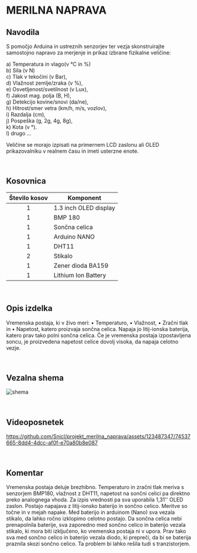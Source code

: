 # MERILNA NAPRAVA

## Navodila
S pomočjo Arduina in ustreznih senzorjev ter vezja skonstruirajte samostojno napravo za merjenje in prikaz izbrane fizikalne veličine:

a) Temperatura in vlago(v °C in %) <br>
b) Sila (v N) <br>
c) Tlak v tekočini (v Bar), <br>
d) Vlažnost zemlje/zraka (v %), <br>
e) Osvetljenost/svetilnost (v Lux), <br>
f) Jakost mag. polja (B, H), <br>
g) Detekcijo kovine/snovi (da/ne), <br>
h) Hitrost/smer vetra (km/h, m/s, vozlov), <br>
i) Razdalja (cm), <br>
j) Pospeška (g, 2g, 4g, 8g), <br>
k) Kota (v °). <br>
l) drugo ...

Veličine se morajo izpisati na primernem LCD zaslonu ali OLED prikazovalniku v realnem času in imeti usterzne enote. 

<br />

## Kosovnica
| Število kosov | Komponent             |                                         
|:-------------:|-----------------------|   
|       1       | 1.3 inch OLED display |                    
|       1       | BMP 180               |
|       1       | Sončna celica         | 
|       1       | Arduino NANO          | 
|       1       | DHT11                 |
|       2       | Stikalo               |
|       1       | Zener dioda BA159     |
|       1       | Lithium Ion Battery   |


<br />

## Opis izdelka
Vremenska postaja, ki v živo meri:
•	Temperaturo,
•	Vlažnost,
•	Zračni tlak in
•	Napetost, katero proizvaja sončna celica.
Napaja jo litij-ionska baterija, katero prav tako polni sončna celica. Če je vremenska postaja izpostavljena soncu, je proizvedena napetost celice dovolj visoka, da napaja celotno vezje. 

<br />

## Vezalna shema
![shema](https://github.com/Snicl/projekt_merilna_naprava/assets/123487347/0b2cd8a7-22b3-4638-853b-544ebca75043)
 
<br />

## Videoposnetek
https://github.com/Snicl/projekt_merilna_naprava/assets/123487347/74537665-8dd4-4dcc-af0f-e70a80b8e087

<br />

## Komentar
Vremenska postaja deluje brezhibno. Temperaturo in zračni tlak meriva s senzorjem BMP180, vlažnost z DHT11, napetost na sončni celici pa direktno preko analognega vhoda. Za izpis vrednosti pa sva uporabila 1,31'' OLED zaslon. Postajo napajava z litij-ionsko baterijo in sončno celico.
Meritve so točne in v mejah napake. Med baterijo in arduinom (Nano) sva vezala stikalo, da lahko ročno izklopimo celotno postajo. Da sončna celica nebi prenapolnila baterije, sva zaporedno med sončno celico in baterijo vezala stikalo, ki mora biti izključeno, ko vremenska postaja ni v upora. Prav tako sva med sončno celico in baterijo vezala diodo, ki prepreči, da bi se baterija praznila skozi  sončno celico. Ta problem bi lahko rešila tudi s tranzistorjem.



